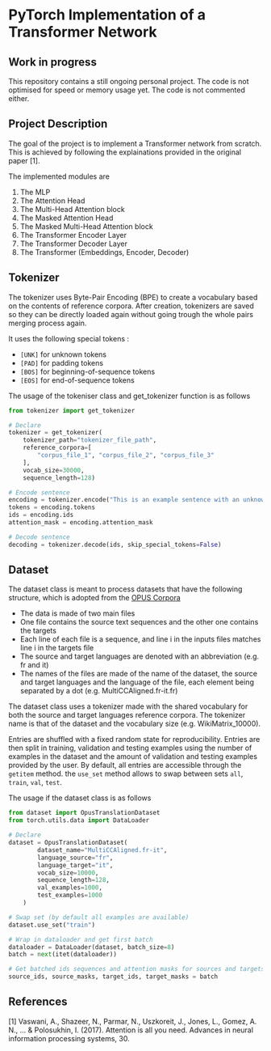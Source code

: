 # PyTorch Implementation of a Transformer Network
## Work in progress
This repository contains a still ongoing personal project. The code is not optimised for speed or memory usage yet. The code is not commented either.

## Project Description
The goal of the project is to implement a Transformer network from scratch. This is achieved by following the explainations provided in the original paper [1].

The implemented modules are
1. The MLP
2. The Attention Head
3. The Multi-Head Attention block
4. The Masked Attention Head
5. The Masked Multi-Head Attention block
6. The Transformer Encoder Layer
7. The Transformer Decoder Layer
8. The Transformer (Embeddings, Encoder, Decoder)

## Tokenizer
The tokenizer uses Byte-Pair Encoding (BPE) to create a vocabulary based on the contents of reference corpora. After creation, tokenizers are saved so they can be directly loaded again without going trough the whole pairs merging process again.

It uses the following special tokens : 
- ```[UNK]``` for unknown tokens
- ```[PAD]``` for padding tokens
- ```[BOS]``` for beginning-of-sequence tokens
- ```[EOS]``` for end-of-sequence tokens

The usage of the tokeniser class and get_tokenizer function is as follows
```python
from tokenizer import get_tokenizer

# Declare
tokenizer = get_tokenizer(
    tokenizer_path="tokenizer_file_path", 
    reference_corpora=[
        "corpus_file_1", "corpus_file_2", "corpus_file_3"
    ], 
    vocab_size=30000, 
    sequence_length=128)

# Encode sentence
encoding = tokenizer.encode("This is an example sentence with an unknown token 😀")
tokens = encoding.tokens
ids = encoding.ids
attention_mask = encoding.attention_mask

# Decode sentence
decoding = tokenizer.decode(ids, skip_special_tokens=False)
```

## Dataset
The dataset class is meant to process datasets that have the following structure, which is adopted from the [OPUS Corpora](https://opus.nlpl.eu)

- The data is made of two main files
- One file contains the source text sequences and the other one contains the targets
- Each line of each file is a sequence, and line i in the inputs files matches line i in the targets file
- The source and target languages are denoted with an abbreviation (e.g. fr and it)
- The names of the files are made of the name of the dataset, the source and target languages and the language of the file, each element being separated by a dot (e.g. MultiCCAligned.fr-it.fr)

The dataset class uses a tokenizer made with the shared vocabulary for both the source and target languages reference corpora. The tokenizer name is that of the dataset and the vocabulary size (e.g. WikiMatrix_10000).

Entries are shuffled with a fixed random state for reproducibility.
Entries are then split in training, validation and testing examples using the number of examples in the dataset and the amount of validation and testing examples provided by the user.
By default, all entries are accessible through the ```getitem``` method. the ```use_set``` method allows to swap between sets ```all```, ```train```, ```val```, ```test```.

The usage if the dataset class is as follows
```python
from dataset import OpusTranslationDataset
from torch.utils.data import DataLoader

# Declare
dataset = OpusTranslationDataset(
        dataset_name="MultiCCAligned.fr-it",
        language_source="fr",
        language_target="it",
        vocab_size=10000,
        sequence_length=128,
        val_examples=1000,
        test_examples=1000
    )

# Swap set (by default all examples are available)
dataset.use_set("train")

# Wrap in dataloader and get first batch
dataloader = DataLoader(dataset, batch_size=8)
batch = next(itet(dataloader))

# Get batched ids sequences and attention masks for sources and targets
source_ids, source_masks, target_ids, target_masks = batch
```

## References
[1] Vaswani, A., Shazeer, N., Parmar, N., Uszkoreit, J., Jones, L., Gomez, A. N., ... & Polosukhin, I. (2017). Attention is all you need. Advances in neural information processing systems, 30.